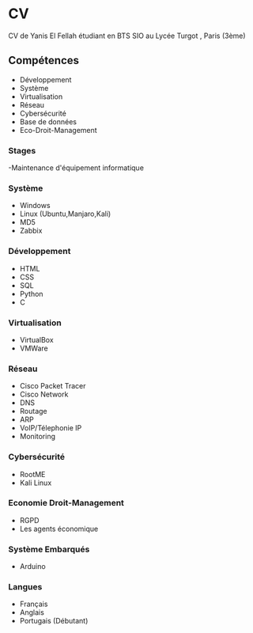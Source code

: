 # CV
CV de Yanis El Fellah étudiant en BTS SIO au Lycée Turgot , Paris (3ème) 
## Compétences
- Développement
- Système
- Virtualisation
- Réseau
- Cybersécurité
- Base de données
- Eco-Droit-Management
### Stages
-Maintenance d'équipement informatique
### Système
- Windows
- Linux (Ubuntu,Manjaro,Kali)
- MD5
- Zabbix
### Développement
- HTML
- CSS
- SQL
- Python
- C
### Virtualisation
- VirtualBox
- VMWare
### Réseau
- Cisco Packet Tracer
- Cisco Network
- DNS
- Routage
- ARP
- VoIP/Télephonie IP
- Monitoring
### Cybersécurité
- RootME
- Kali Linux
### Economie Droit-Management
- RGPD
- Les agents économique
### Système Embarqués
- Arduino
### Langues
- Français
- Anglais
- Portugais (Débutant)

